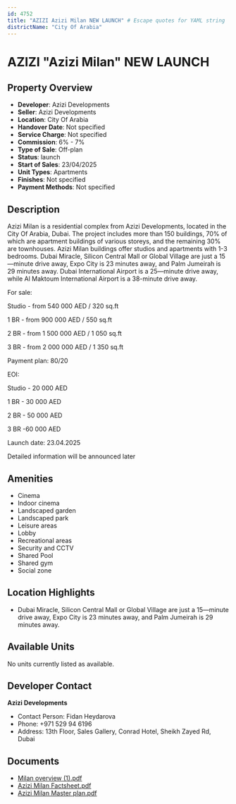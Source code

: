 ```yaml
---
id: 4752
title: "AZIZI Azizi Milan NEW LAUNCH" # Escape quotes for YAML string
districtName: "City Of Arabia"
---
```


# AZIZI "Azizi Milan" NEW LAUNCH

## Property Overview
- **Developer**: Azizi Developments
- **Seller**: Azizi Developments
- **Location**: City Of Arabia
- **Handover Date**: Not specified
- **Service Charge**: Not specified
- **Commission**: 6% - 7%
- **Type of Sale**: Off-plan
- **Status**: launch
- **Start of Sales**: 23/04/2025
- **Unit Types**: Apartments
- **Finishes**: Not specified
- **Payment Methods**: Not specified

## Description
Azizi Milan is a residential complex from Azizi Developments, located in the City Of Arabia, Dubai. The project includes more than 150 buildings, 70% of which are apartment buildings of various storeys, and the remaining 30% are townhouses. Azizi Milan buildings offer studios and apartments with 1-3 bedrooms. Dubai Miracle, Silicon Central Mall or Global Village are just a 15—minute drive away, Expo City is 23 minutes away, and Palm Jumeirah is 29 minutes away. Dubai International Airport is a 25—minute drive away, while Al Maktoum International Airport is a 38-minute drive away.

For sale: 

Studio - from 540 000 AED / 320 sq.ft

1 BR - from 900 000 AED / 550 sq.ft

2 BR - from 1 500 000 AED / 1 050 sq.ft

3 BR - from 2 000 000 AED / 1 350 sq.ft

Payment plan: 80/20 

EOI:

Studio - 20 000 AED

1 BR - 30 000 AED

2 BR - 50 000 AED

3 BR -60 000 AED

Launch date: 23.04.2025

Detailed information will be announced later

## Amenities
- Cinema
- Indoor cinema
- Landscaped garden
- Landscaped park
- Leisure areas
- Lobby
- Recreational areas
- Security and CCTV
- Shared Pool
- Shared gym
- Social zone

## Location Highlights
- Dubai Miracle, Silicon Central Mall or Global Village are just a 15—minute drive away, Expo City is 23 minutes away, and Palm Jumeirah is 29 minutes away.

## Available Units
No units currently listed as available.

## Developer Contact
**Azizi Developments**
- Contact Person: Fidan Heydarova
- Phone: +971 529 94 6196
- Address: 13th Floor, Sales Gallery, Conrad Hotel, Sheikh Zayed Rd, Dubai

## Documents
- [Milan overview (1).pdf](https://cdn.geniemap.net/2025/04/04/MKfcokyRQOIxj3qEZcIxPKWDZPSlFsnvoAaA5JQG.pdf)
- [Azizi Milan Factsheet.pdf](https://cdn.geniemap.net/2025/04/11/wdlXHTCGmVKB4qHHtE1oj4S6yW3CiMBelLwwp3Jh.pdf)
- [Azizi Milan Master plan.pdf](https://cdn.geniemap.net/2025/04/11/jWSIWDjZOfGOMMDuSJ3nRYBlQKeK4GR9unDQD4sc.pdf)
